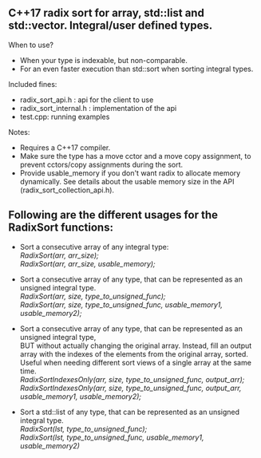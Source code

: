 C++17 radix sort for array, std::list and std::vector. Integral/user defined types.  
-------------------------------------------------------------------------------------------------

When to use?
- When your type is indexable, but non-comparable.
- For an even faster execution than std::sort when sorting integral types.

Included fines:
- radix_sort_api.h : api for the client to use
- radix_sort_internal.h : implementation of the api
- test.cpp: running examples

Notes:  
- Requires a C++17 compiler.
- Make sure the type has a move cctor and a move copy assignment, to prevent cctors/copy assignments during the sort.  
- Provide usable_memory if you don't want radix to allocate memory dynamically. 
  See details about the usable memory size in the API (radix_sort_collection_api.h).  

Following are the different usages for the RadixSort functions:
---------------------------------------------------------------

- Sort a consecutive array of any integral type:  
  *RadixSort(arr, arr_size);  
  RadixSort(arr, arr_size, usable_memory);*

- Sort a consecutive array of any type, that can be represented as an unsigned integral type.  
  *RadixSort(arr, size, type_to_unsigned_func);  
  RadixSort(arr, size, type_to_unsigned_func, usable_memory1, usable_memory2);*

- Sort a consecutive array of any type, that can be represented as an unsigned integral type,  
  BUT without actually changing the original array. Instead, fill an output  
  array with the indexes of the elements from the original array, sorted.  
  Useful when needing different sort views of a single array at the same time.  
  *RadixSortIndexesOnly(arr, size, type_to_unsigned_func, output_arr);  
  RadixSortIndexesOnly(arr, size, type_to_unsigned_func, output_arr, usable_memory1, usable_memory2);*

- Sort a std::list of any type, that can be represented as an unsigned integral type.  
  *RadixSort(lst, type_to_unsigned_func);  
  RadixSort(lst, type_to_unsigned_func, usable_memory1, usable_memory2)*
  
